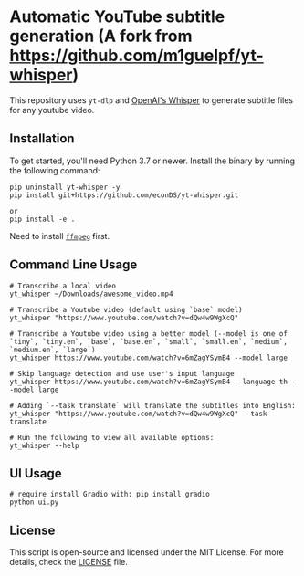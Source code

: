 # Automatic YouTube subtitle generation (A fork from https://github.com/m1guelpf/yt-whisper)

This repository uses `yt-dlp` and [OpenAI's Whisper](https://openai.com/blog/whisper) to generate subtitle files for any youtube video.

## Installation

To get started, you'll need Python 3.7 or newer. Install the binary by running the following command:

    pip uninstall yt-whisper -y
    pip install git+https://github.com/econDS/yt-whisper.git
    
    or 
    pip install -e .


Need to install [`ffmpeg`](https://ffmpeg.org/) first.

## Command Line Usage

```
# Transcribe a local video
yt_whisper ~/Downloads/awesome_video.mp4

# Transcribe a Youtube video (default using `base` model)
yt_whisper "https://www.youtube.com/watch?v=dQw4w9WgXcQ"

# Transcribe a Youtube video using a better model (--model is one of `tiny`, `tiny.en`, `base`, `base.en`, `small`, `small.en`, `medium`, `medium.en`, `large`)
yt_whisper https://www.youtube.com/watch?v=6mZagYSymB4 --model large

# Skip language detection and use user's input language
yt_whisper https://www.youtube.com/watch?v=6mZagYSymB4 --language th --model large

# Adding `--task translate` will translate the subtitles into English:
yt_whisper "https://www.youtube.com/watch?v=dQw4w9WgXcQ" --task translate

# Run the following to view all available options:
yt_whisper --help
```

## UI Usage

```
# require install Gradio with: pip install gradio
python ui.py
```

## License

This script is open-source and licensed under the MIT License. For more details, check the [LICENSE](LICENSE) file.
